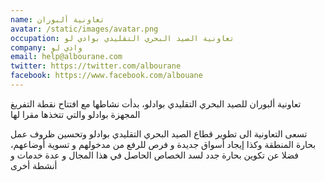```yaml
---
name: تعاونية ألبوران
avatar: /static/images/avatar.png
occupation: تعاونية الصيد البحري التقليدي بوادي لو
company: وادي لو
email: help@albourane.com
twitter: https://twitter.com/albourane
facebook: https://www.facebook.com/albouane
---
```


تعاونية ألبوران للصيد البحري التقليدي بوادلو، بدأت نشاطها مع افتتاح نقطة التفريغ المجهزة بوادلو والتي تتخذها مقرا لها

تسعى التعاونية الى تطوير قطاع الصيد البحري التقليدي بوادلو وتحسين ظروف عمل بحارة المنطقة وكذا إيجاد أسواق جديدة و فرص للرفع من مدخولهم و تسوية أوضاعهم، فضلا عن تكوين بحارة جدد لسد الخصاص الحاصل في هذا المجال و عدة خدمات و أنشطة أخرى
